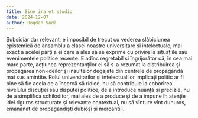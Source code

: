 ```yaml
---
title: Sine ira et studio
date: 2024-12-07
author: Bogdan Vodă
---
```

Subsidiar dar relevant, e imposibil de trecut cu vederea slăbiciunea epistemică de ansamblu a clasei noastre universitare și intelectuale, mai exact a acelei părți a ei care a ales să se exprime cu privire la situațiile sau evenimentele politice recente. E adînc regretabil și îngrijorător că, în cea mai mare parte, acțiunea reprezentanților ei să s-a rezumat la distribuirea și propagarea non-ideilor și insultelor degajate din centrele de propagandă mai sus amintite. Rolul universitarilor și intelectualilor implicați politic ar fi bine să fie acela de a încercă să ridice, nu să contribuie la coborîrea nivelului discuției sau disputei politice, de a introduce nuanță și precizie, nu de a simplifica schiloditor, mai ales de a produce și de a impune în atenție idei riguros structurate și relevante contextual, nu să vînture vînt duhuros, emananat de propagandiști dubioși și mercantili.
